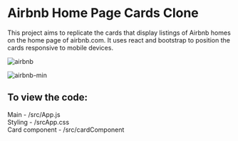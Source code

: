 # Airbnb Home Page Cards Clone
This project aims to replicate the cards that display listings of Airbnb homes on the home page of airbnb.com. It uses react and bootstrap to position the cards responsive to mobile devices.

![airbnb](https://github.com/ellioht/small-airbnb-project-clone/assets/130664947/7c7a5f6f-403c-4937-93e0-e00faa322c03)


![airbnb-min](https://github.com/ellioht/small-airbnb-project-clone/assets/130664947/3d1ec2ca-21f3-4c1a-8db8-6458f4bfd75b)


## To view the code:
Main - /src/App.js
<br>
Styling - /srcApp.css
<br>
Card component - /src/cardComponent
